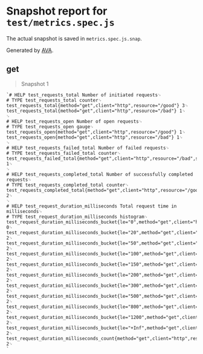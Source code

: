 # Snapshot report for `test/metrics.spec.js`

The actual snapshot is saved in `metrics.spec.js.snap`.

Generated by [AVA](https://ava.li).

## get

> Snapshot 1

    `# HELP test_requests_total Number of initiated requests␊
    # TYPE test_requests_total counter␊
    test_requests_total{method="get",client="http",resource="/good"} 3␊
    test_requests_total{method="get",client="http",resource="/bad"} 1␊
    ␊
    # HELP test_requests_open Number of open requests␊
    # TYPE test_requests_open gauge␊
    test_requests_open{method="get",client="http",resource="/good"} 1␊
    test_requests_open{method="get",client="http",resource="/bad"} 1␊
    ␊
    # HELP test_requests_failed_total Number of failed requests␊
    # TYPE test_requests_failed_total counter␊
    test_requests_failed_total{method="get",client="http",resource="/bad",status_code="500"} 1␊
    ␊
    # HELP test_requests_completed_total Number of successfully completed requests␊
    # TYPE test_requests_completed_total counter␊
    test_requests_completed_total{method="get",client="http",resource="/good",status_code="200"} 2␊
    ␊
    # HELP test_request_duration_milliseconds Total request time in milliseconds␊
    # TYPE test_request_duration_milliseconds histogram␊
    test_request_duration_milliseconds_bucket{le="0",method="get",client="http",resource="/good"} 0␊
    test_request_duration_milliseconds_bucket{le="20",method="get",client="http",resource="/good"} 2␊
    test_request_duration_milliseconds_bucket{le="50",method="get",client="http",resource="/good"} 2␊
    test_request_duration_milliseconds_bucket{le="100",method="get",client="http",resource="/good"} 2␊
    test_request_duration_milliseconds_bucket{le="150",method="get",client="http",resource="/good"} 2␊
    test_request_duration_milliseconds_bucket{le="200",method="get",client="http",resource="/good"} 2␊
    test_request_duration_milliseconds_bucket{le="300",method="get",client="http",resource="/good"} 2␊
    test_request_duration_milliseconds_bucket{le="500",method="get",client="http",resource="/good"} 2␊
    test_request_duration_milliseconds_bucket{le="800",method="get",client="http",resource="/good"} 2␊
    test_request_duration_milliseconds_bucket{le="1200",method="get",client="http",resource="/good"} 2␊
    test_request_duration_milliseconds_bucket{le="+Inf",method="get",client="http",resource="/good"} 2␊
    test_request_duration_milliseconds_count{method="get",client="http",resource="/good"} 2␊
    `
